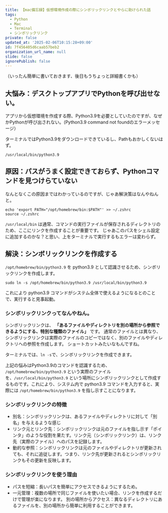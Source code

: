 ```yaml
---
title: 【mac備忘録】仮想環境作成の際にシンボリックリンクとやらに助けられた話
tags:
  - Python
  - Mac
  - Terminal
  - シンボリックリンク
private: false
updated_at: '2025-02-06T10:15:28+09:00'
id: 7f456405d6caab57beb2
organization_url_name: null
slide: false
ignorePublish: false
---
```

（いったん簡単に書いておきます、後日もうちょっと詳細書くかも）

## 大悩み：デスクトップアプリでPythonを呼び出せない。

アプリから仮想環境を作成する際、Python3.9を必要としていたのですが、なぜかPythonが呼び出されない。(Python3.9 command not foundのエラーメッセージ）

ターミナルではPython3.9をダウンロードできているし、Pathもおかしくないはず。
```.PATH
/usr/local/bin/python3.9 
```


## 原因：パスがうまく設定できておらず、Pythonコマンドを見つけらていない

なんとなくこの原因まではわかっているのですが、じゃあ解決策はなんやねんと。

```試行：~/.zshrcを編集
echo 'export PATH="/opt/homebrew/bin:$PATH"' >> ~/.zshrc
source ~/.zshrc
```
`/usr/local/bin` は通常、コマンドの実行ファイルが保存されるディレクトリのため、ここにリンクを作成することが重要です。
じゃあこのパスをシェル設定に追加するのかな？と思い、上をターミナルで実行するもエラーは変わらず。


## 解決：シンボリックリンクを作成する

`/opt/homebrew/bin/python3.9` を python3.9 として認識させるため、シンボリックリンクを作成します。

``` .シンボリックリンクの作成
sudo ln -s /opt/homebrew/bin/python3.9 /usr/local/bin/python3.9
```

これにより python3.9 コマンドがシステム全体で使えるようになるとのことで、実行すると見事起動。


### シンボリックリンクってなんやねん。


シンボリックリンクは、 **「あるファイルやディレクトリを別の場所から参照できるようにする、特別な種類のファイル」** です。
通常のファイルとは異なり、シンボリックリンクは実際のファイルのコピーではなく、別のファイルやディレクトリへの参照を作成します。
ショートカットみたいなもんですね。

ターミナルでは、`ln -s`で、シンボリックリンクを作成できます。

上記の悩みはPython3.9のコマンドを認識するため、
`/opt/homebrew/bin/python3.9` という実際のファイルを、`/usr/local/bin/python3.9` という場所にシンボリックリンクとして作成するものです。これにより、システム内で python3.9 コマンドを入力すると、実際には `/opt/homebrew/bin/python3.9` を指し示すことになります。


### シンボリックリンクの特徴

- 別名：シンボリックリンクは、あるファイルやディレクトリに対して「別名」を与えるような感じ
- リンク元とリンク先：シンボリックリンクは元のファイルを指し示す「ポインタ」のような役割を果たす。リンク元（シンボリックリンク）は、リンク先（実際のファイル）へのパスを記録します。
- 動的な参照：シンボリックリンクは元のファイルやディレクトリが更新されても、それに追従します。つまり、リンク先が更新されるとシンボリックリンクもその更新を反映します。

### シンボリックリンクを使う理由

- パスを短縮：長いパスを簡単にアクセスできるようにするため。
- 一元管理：複数の場所で同じファイルを使いたい場合、リンクを作成するだけで管理が楽になります。
別の場所からアクセス：異なるディレクトリにあるファイルを、別の場所から簡単に利用することができます。

